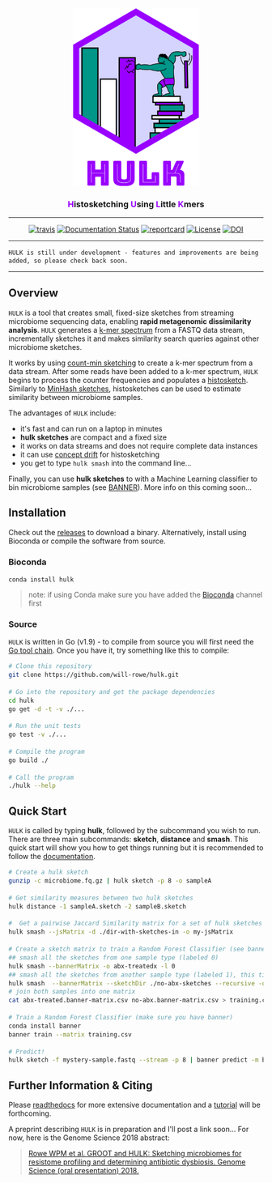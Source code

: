 <div align="center">
    <img src="/paper/img/misc/hulk-logo-with-text.png?raw=true?" alt="hulk-logo" width="250">
    <h3><a style="color:#9900FF">H</a>istosketching <a style="color:#9900FF">U</a>sing <a style="color:#9900FF">L</a>ittle <a style="color:#9900FF">K</a>mers</h3>
    <hr>
    <a href="https://travis-ci.org/will-rowe/hulk"><img src="https://travis-ci.org/will-rowe/hulk.svg?branch=master" alt="travis"></a>
    <a href='http://hulk.readthedocs.io/en/latest/?badge=latest'><img src='https://readthedocs.org/projects/hulk/badge/?version=latest' alt='Documentation Status' /></a>
    <a href="https://goreportcard.com/report/github.com/will-rowe/hulk"><img src="https://goreportcard.com/badge/github.com/will-rowe/hulk" alt="reportcard"></a>
    <a href="https://github.com/will-rowe/hulk/blob/master/LICENSE"><img src="https://img.shields.io/badge/license-MIT-orange.svg" alt="License"></a>
    <a href="https://zenodo.org/badge/latestdoi/143890875"><img src="https://zenodo.org/badge/143890875.svg" alt="DOI"></a>
</div>

***

```
HULK is still under development - features and improvements are being added, so please check back soon.
```

***

## Overview

`HULK` is a tool that creates small, fixed-size sketches from streaming microbiome sequencing data, enabling **rapid metagenomic dissimilarity analysis**. `HULK` generates a [k-mer spectrum](https://bmcbioinformatics.biomedcentral.com/articles/10.1186/s12859-015-0875-7) from a FASTQ data stream, incrementally sketches it and makes similarity search queries against other microbiome sketches.

It works by using [count-min sketching](https://en.wikipedia.org/wiki/Count%E2%80%93min_sketch) to create a k-mer spectrum from a data stream. After some reads have been added to a k-mer spectrum, `HULK` begins to process the counter frequencies and populates a [histosketch](https://exascale.info/assets/pdf/icdm2017_HistoSketch.pdf). Similarly to [MinHash sketches](https://en.wikipedia.org/wiki/MinHash), histosketches can be used to estimate similarity between microbiome samples.

The advantages of `HULK` include:

* it's fast and can run on a laptop in minutes
* **hulk sketches** are compact and a fixed size
* it works on data streams and does not require complete data instances
* it can use [concept drift](https://en.wikipedia.org/wiki/Concept_drift) for histosketching
* you get to type `hulk smash` into the command line...

Finally, you can use **hulk sketches** to with a Machine Learning classifier to bin microbiome samples (see [BANNER](https://github.com/will-rowe/banner)). More info on this coming soon...

## Installation

Check out the [releases](https://github.com/will-rowe/hulk/releases) to download a binary. Alternatively, install using Bioconda or compile the software from source.

### Bioconda

```
conda install hulk
```

> note: if using Conda make sure you have added the [Bioconda](https://bioconda.github.io/) channel first

### Source

`HULK` is written in Go (v1.9) - to compile from source you will first need the [Go tool chain](https://golang.org/doc/install). Once you have it, try something like this to compile:

```bash
# Clone this repository
git clone https://github.com/will-rowe/hulk.git

# Go into the repository and get the package dependencies
cd hulk
go get -d -t -v ./...

# Run the unit tests
go test -v ./...

# Compile the program
go build ./

# Call the program
./hulk --help
```

## Quick Start

`HULK` is called by typing **hulk**, followed by the subcommand you wish to run. There are three main subcommands: **sketch**, **distance** and **smash**. This quick start will show you how to get things running but it is recommended to follow the [documentation](http://hulk-documentation.readthedocs.io/en/latest/?badge=latest).

```bash
# Create a hulk sketch
gunzip -c microbiome.fq.gz | hulk sketch -p 8 -o sampleA

# Get similarity measures between two hulk sketches
hulk distance -1 sampleA.sketch -2 sampleB.sketch

#  Get a pairwise Jaccard Similarity matrix for a set of hulk sketches
hulk smash --jsMatrix -d ./dir-with-sketches-in -o my-jsMatrix

# Create a sketch matrix to train a Random Forest Classifier (see banner)
## smash all the sketches from one sample type (labeled 0)
hulk smash --bannerMatrix -o abx-treatedx -l 0
## smash all the sketches from another sample type (labeled 1), this time recursively
hulk smash  --bannerMatrix --sketchDir ./no-abx-sketches --recursive -o no-abx -l 1
# join both samples into one matrix
cat abx-treated.banner-matrix.csv no-abx.banner-matrix.csv > training.csv

# Train a Random Forest Classifier (make sure you have banner)
conda install banner
banner train --matrix training.csv

# Predict!
hulk sketch -f mystery-sample.fastq --stream -p 8 | banner predict -m banner.rfc
```

## Further Information & Citing

Please [readthedocs](http://hulk.readthedocs.io/en/latest/?badge=latest) for more extensive documentation and a [tutorial](https://hulk.readthedocs.io/en/latest/tutorial.html) will be forthcoming.

A preprint describing `HULK` is in preparation and I'll post a link soon... For now, here is the Genome Science 2018 abstract:

>[Rowe WPM et al. GROOT and HULK: Sketching microbiomes for resistome profiling and determining antibiotic dysbiosis. Genome Science (oral presentation) 2018.](/paper/genome-science-2018-abstract.md)

